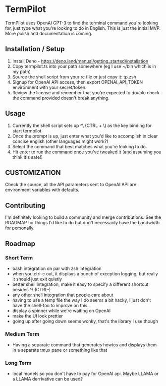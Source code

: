 # TermPilot

TermPilot uses OpenAI GPT-3 to find the terminal command you're looking for, just type what you're looking to do in English. This is just the initial MVP. More polish and documentation is coming. 

## Installation / Setup 

1. Install Deno - https://deno.land/manual/getting_started/installation
2. Copy termpilot.ts into your path somewhere (eg I use ~/bin which is in my path)
3. Source the shell script from your rc file or just copy it: tp.zsh 
4. Signup for OpenAI API access, then export OPENAI_API_TOKEN environment with your secret/token.
5. Review the license and remember that you're expected to double check the command provided doesn't break anything.

## Usage

1. Currently the shell script sets up ^\ (CTRL + \\) as the key binding for start termpilot.
2. Once the prompt is up, just enter what you'd like to accomplish in clear concise english (other languages might work?)
3. Select the command that best matches what you're looking to do.
4. Hit enter to run the command once you've tweaked it (and assuming you think it's safe!)

## CUSTOMIZATION

Check the source, all the API parameters sent to OpenAI API are environment variables with defaults.


## Contributing

I'm definitely looking to build a community and merge contributions. See the ROADMAP for things I'd like to do but don't necessarily have the bandwidth for personally.

## Roadmap

### Short Term

* bash integration on par with zsh integration
* when you ctrl-c out, it displays a bunch of exception logging, but really it should just exit quietly
* better shell integration, make it easy to specify a different shortcut besides ^\ (CTRL-\)
* any other shell integration that people care about
* having to use a temp file the way I do seems a bit hacky, I just don't have the shell-foo to improve on this.
* display a spinner while we're waiting on OpenAI
* make the UI look prettier
* going up after going down seems wonky, that's the library I use though

### Medium Term

* Having a separate command that generates howtos and displays them in a separate tmux pane or something like that
### Long Term

* local models so you don't have to pay for OpenAI api. Maybe LLAMA or a LLAMA derrivative can be used? 
